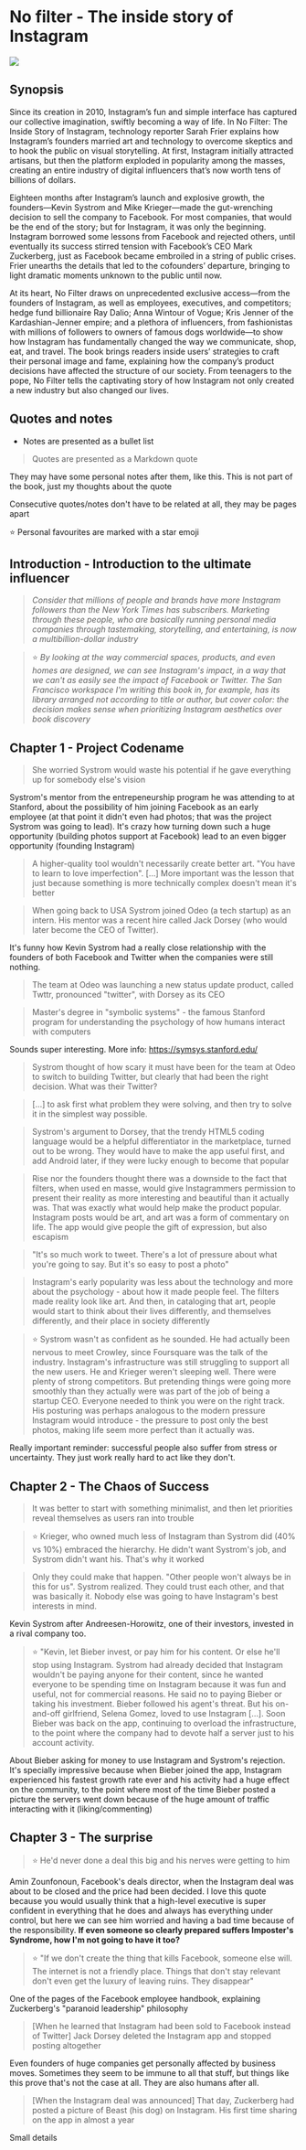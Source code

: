 # No filter - The inside story of Instagram

![](cover.jpg)

## Synopsis
Since its creation in 2010, Instagram’s fun and simple interface has captured our collective imagination, swiftly becoming a way of life. In No Filter: The Inside Story of Instagram, technology reporter Sarah Frier explains how Instagram’s founders married art and technology to overcome skeptics and to hook the public on visual storytelling. At first, Instagram initially attracted artisans, but then the platform exploded in popularity among the masses, creating an entire industry of digital influencers that’s now worth tens of billions of dollars.

Eighteen months after Instagram’s launch and explosive growth, the founders—Kevin Systrom and Mike Krieger—made the gut-wrenching decision to sell the company to Facebook. For most companies, that would be the end of the story; but for Instagram, it was only the beginning. Instagram borrowed some lessons from Facebook and rejected others, until eventually its success stirred tension with Facebook’s CEO Mark Zuckerberg, just as Facebook became embroiled in a string of public crises. Frier unearths the details that led to the cofounders’ departure, bringing to light dramatic moments unknown to the public until now.

At its heart, No Filter draws on unprecedented exclusive access—from the founders of Instagram, as well as employees, executives, and competitors; hedge fund billionaire Ray Dalio; Anna Wintour of Vogue; Kris Jenner of the Kardashian-Jenner empire; and a plethora of influencers, from fashionistas with millions of followers to owners of famous dogs worldwide—to show how Instagram has fundamentally changed the way we communicate, shop, eat, and travel. The book brings readers inside users’ strategies to craft their personal image and fame, explaining how the company’s product decisions have affected the structure of our society. From teenagers to the pope, No Filter tells the captivating story of how Instagram not only created a new industry but also changed our lives.

## Quotes and notes
- Notes are presented as a bullet list

> Quotes are presented as a Markdown quote

They may have some personal notes after them, like this. This is not part of the book, just my thoughts about the quote

Consecutive quotes/notes don't have to be related at all, they may be pages apart

:star: Personal favourites are marked with a star emoji


## Introduction - Introduction to the ultimate influencer
> _Consider that millions of people and brands have more Instagram followers than the New York Times has subscribers. Marketing through these people, who are basically running personal media companies through tastemaking, storytelling, and entertaining, is now a multibillion-dollar industry_

> :star: _By looking at the way commercial spaces, products, and even homes are designed, we can see Instagram's impact, in a way that we can't as easily see the impact of Facebook or Twitter. The San Francisco workspace I'm writing this book in, for example, has its library arranged not according to title or author, but cover color: the decision makes sense when prioritizing Instagram aesthetics over book discovery_

## Chapter 1 - Project Codename
> She worried Systrom would waste his potential if he gave everything up for somebody else's vision

Systrom's mentor from the entrepeneurship program he was attending to at Stanford, about the possibility of him joining Facebook as an early employee (at that point it didn't even had photos; that was the project Systrom was going to lead). It's crazy how turning down such a huge opportunity (building photos support at Facebook) lead to an even bigger opportunity (founding Instagram)

> A higher-quality tool wouldn't necessarily create better art. "You have to learn to love imperfection". [...] More important was the lesson that just because something is more technically complex doesn't mean it's better

> When going back to USA Systrom joined Odeo (a tech startup) as an intern. His mentor was a recent hire called Jack Dorsey (who would later become the CEO of Twitter).

It's funny how Kevin Systrom had a really close relationship with the founders of both Facebook and Twitter when the companies were still nothing.

> The team at Odeo was launching a new status update product, called Twttr, pronounced "twitter", with Dorsey as its CEO

> Master's degree in "symbolic systems" - the famous Stanford program for understanding the psychology of how humans interact with computers 

Sounds super interesting. More info: https://symsys.stanford.edu/

> Systrom thought of how scary it must have been for the team at Odeo to switch to building Twitter, but clearly that had been the right decision. What was their Twitter?

> [...] to ask first what problem they were solving, and then try to solve it in the simplest way possible.

> Systrom's argument to Dorsey, that the trendy HTML5 coding language would be a helpful differentiator in the marketplace, turned out to be wrong. They would have to make the app useful first, and add Android later, if they were lucky enough to become that popular

> Rise nor the founders thought there was a downside to the fact that filters, when used en masse, would give Instagrammers permission to present their reality as more interesting and beautiful than it actually was. That was exactly what would help make the product popular. Instagram posts would be art, and art was a form of commentary on life. The app would give people the gift of expression, but also escapism

> "It's so much work to tweet. There's a lot of pressure about what you're going to say. But it's so easy to post a photo"

> Instagram's early popularity was less about the technology and more about the psychology - about how it made people feel. The filters made reality look like art. And then, in cataloging that art, people would start to think about their lives differently, and themselves differently, and their place in society differently

> :star: Systrom wasn't as confident as he sounded. He had actually been nervous to meet Crowley, since Foursquare was the talk of the industry. Instagram's infrastructure was still struggling to support all the new users. He and Krieger weren't sleeping well. There were plenty of strong competitors. But pretending things were going more smoothly than they actually were was part of the job of being a startup CEO. Everyone needed to think you were on the right track. His posturing was perhaps analogous to the modern pressure Instagram would introduce - the pressure to post only the best photos, making life seem more perfect than it actually was.

Really important reminder: successful people also suffer from stress or uncertainty. They just work really hard to act like they don't.

## Chapter 2 - The Chaos of Success
> It was better to start with something minimalist, and then let priorities reveal themselves as users ran into trouble

> :star: Krieger, who owned much less of Instagram than Systrom did (40% vs 10%) embraced the hierarchy. He didn't want Systrom's job, and Systrom didn't want his. That's why it worked

> Only they could make that happen. "Other people won't always be in this for us". Systrom realized. They could trust each other, and that was basically it. Nobody else was going to have Instagram's best interests in mind.

Kevin Systrom after Andreesen-Horowitz, one of their investors, invested in a rival company too. 

> :star: "Kevin, let Bieber invest, or pay him for his content. Or else he'll stop using Instagram.
> Systrom had already decided that Instagram wouldn't be paying anyone for their content, since he wanted everyone to be spending time on Instagram because it was fun and useful, not for commercial reasons. He said no to paying Bieber or taking his investment.
> Bieber followed his agent's threat. But his on-and-off girlfriend, Selena Gomez, loved to use Instagram [...]. Soon Bieber was back on the app, continuing to overload the infrastructure, to the point where the company had to devote half a server just to his account activity. 

About Bieber asking for money to use Instagram and Systrom's rejection. It's specially impressive because when Bieber joined the app, Instagram experienced his fastest growth rate ever and his activity had a huge effect on the community, to the point where most of the time Bieber posted a picture the servers went down because of the huge amount of traffic interacting with it (liking/commenting)

## Chapter 3 - The surprise
> :star: He'd never done a deal this big and his nerves were getting to him

Amin Zounfonoun, Facebook's deals director, when the Instagram deal was about to be closed and the price had been decided. I love this quote because you would usually think that a high-level executive is super confident in everything that he does and always has everything under control, but here we can see him worried and having a bad time because of the responsibility. **If even someone so clearly prepared suffers Imposter's Syndrome, how I'm not going to have it too?**

> :star: "If we don't create the thing that kills Facebook, someone else will. The internet is not a friendly place. Things that don't stay relevant don't even get the luxury of leaving ruins. They disappear"

One of the pages of the Facebook employee handbook, explaining Zuckerberg's "paranoid leadership" philosophy

> [When he learned that Instagram had been sold to Facebook instead of Twitter] Jack Dorsey deleted the Instagram app and stopped posting altogether

Even founders of huge companies get personally affected by business moves. Sometimes they seem to be immune to all that stuff, but things like this prove that's not the case at all. They are also humans after all.

> [When the Instagram deal was announced] That day, Zuckerberg had posted a picture of Beast (his dog) on Instagram. His first time sharing on the app in almost a year

Small details
